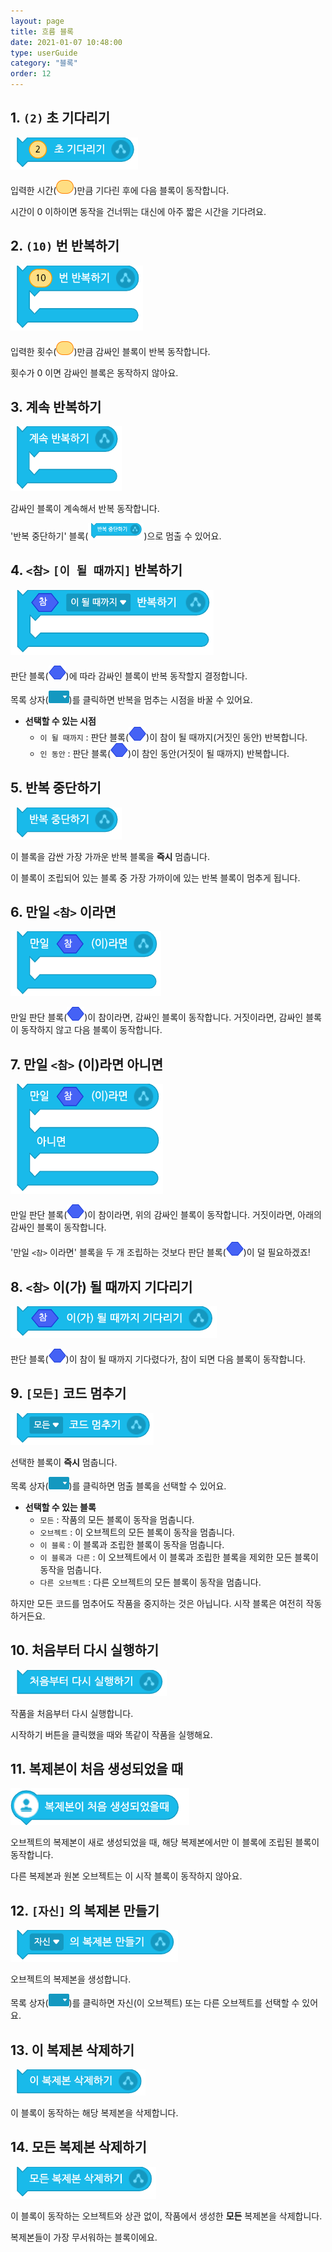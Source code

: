 ```yaml
---
layout: page
title: 흐름 블록
date: 2021-01-07 10:48:00
type: userGuide
category: "블록"
order: 12
---
```


## 1. `(2)` 초 기다리기



![block-flow](images/block-flow-01.png)



입력한 시간(<img src="images/icon/value.png" alt="value" style="zoom:50%;" />)만큼 기다린 후에 다음 블록이 동작합니다.

시간이 0 이하이면 동작을 건너뛰는 대신에 아주 짧은 시간을 기다려요.





## 2. `(10)` 번 반복하기



![block-flow](images/block-flow-02.png)



입력한 횟수(<img src="images/icon/value.png" alt="value" style="zoom:50%;" />)만큼 감싸인 블록이 반복 동작합니다.

횟수가 0 이면 감싸인 블록은 동작하지 않아요.





## 3. 계속 반복하기



![block-flow](images/block-flow-03.png)



감싸인 블록이 계속해서 반복 동작합니다.

'반복 중단하기' 블록(<img src="images/block-flow-05.png" alt="block-flow" style="zoom:50%;" />)으로 멈출 수 있어요.





## 4. `<참>` `[이 될 때까지]` 반복하기



![block-flow](images/block-flow-04.png)



판단 블록(<img src="images/icon/decision.png" style="zoom:50%;" />)에 따라 감싸인 블록이 반복 동작할지 결정합니다.

목록 상자(<img src="images/icon/dropdown-flow.png" style="zoom:50%;" />)를 클릭하면 반복을 멈추는 시점을 바꿀 수 있어요.

+ **선택할 수 있는 시점**
  + `이 될 때까지` : 판단 블록(<img src="images/icon/decision.png" style="zoom:50%;" />)이 참이 될 때까지(거짓인 동안) 반복합니다.
  + `인 동안` : 판단 블록(<img src="images/icon/decision.png" style="zoom:50%;" />)이 참인 동안(거짓이 될 때까지) 반복합니다.





## 5. 반복 중단하기



![block-flow](images/block-flow-05.png)



이 블록을 감싼 가장 가까운 반복 블록을 **즉시** 멈춥니다.

이 블록이 조립되어 있는 블록 중 가장 가까이에 있는 반복 블록이 멈추게 됩니다.





## 6. 만일 `<참>` 이라면

![block-flow](images/block-flow-06.png)



만일 판단 블록(<img src="images/icon/decision.png" style="zoom:50%;" />)이 참이라면, 감싸인 블록이 동작합니다. 거짓이라면, 감싸인 블록이 동작하지 않고 다음 블록이 동작합니다.





## 7. 만일 `<참>` (이)라면 아니면



![block-flow](images/block-flow-07.png)



만일 판단 블록(<img src="images/icon/decision.png" style="zoom:50%;" />)이 참이라면, 위의 감싸인 블록이 동작합니다. 거짓이라면, 아래의 감싸인 블록이 동작합니다.

'만일 `<참>` 이라면' 블록을 두 개 조립하는 것보다 판단 블록(<img src="images/icon/decision.png" style="zoom:50%;" />)이 덜 필요하겠죠!





## 8. `<참>` 이(가) 될 때까지 기다리기



![block-flow](images/block-flow-08.png)



판단 블록(<img src="images/icon/decision.png" style="zoom:50%;" />)이 참이 될 때까지 기다렸다가, 참이 되면 다음 블록이 동작합니다.





## 9. `[모든]` 코드 멈추기



![block-flow](images/block-flow-09.png)



선택한 블록이 **즉시** 멈춥니다.

목록 상자(<img src="images/icon/dropdown-flow.png" style="zoom:50%;" />)를 클릭하면 멈출 블록을 선택할 수 있어요.

+ **선택할 수 있는 블록**
  + `모든` : 작품의 모든 블록이 동작을 멈춥니다.
  + `오브젝트` : 이 오브젝트의 모든 블록이 동작을 멈춥니다.
  + `이 블록` : 이 블록과 조립한 블록이 동작을 멈춥니다.
  + `이 블록과 다른` : 이 오브젝트에서 이 블록과 조립한 블록을 제외한 모든 블록이 동작을 멈춥니다.
  + `다른 오브젝트` : 다른 오브젝트의 모든 블록이 동작을 멈춥니다.

하지만 모든 코드를 멈추어도 작품을 중지하는 것은 아닙니다. 시작 블록은 여전히 작동하거든요.





## 10. 처음부터 다시 실행하기



![block-flow](images/block-flow-10.png)



작품을 처음부터 다시 실행합니다.

시작하기 버튼을 클릭했을 때와 똑같이 작품을 실행해요.





## 11. 복제본이 처음 생성되었을 때



![block-flow](images/block-flow-11.png)



오브젝트의 복제본이 새로 생성되었을 때, 해당 복제본에서만 이 블록에 조립된 블록이 동작합니다.

다른 복제본과 원본 오브젝트는 이 시작 블록이 동작하지 않아요.





## 12. `[자신]` 의 복제본 만들기



![block-flow](images/block-flow-12.png)



오브젝트의 복제본을 생성합니다.

목록 상자(<img src="images/icon/dropdown-flow.png" style="zoom:50%;" />)를 클릭하면 자신(이 오브젝트) 또는 다른 오브젝트를 선택할 수 있어요.





## 13. 이 복제본 삭제하기



![block-flow](images/block-flow-13.png)



이 블록이 동작하는 해당 복제본을 삭제합니다.





## 14. 모든 복제본 삭제하기



![block-flow](images/block-flow-14.png)



이 블록이 동작하는 오브젝트와 상관 없이, 작품에서 생성한 **모든** 복제본을 삭제합니다.

복제본들이 가장 무서워하는 블록이에요.
